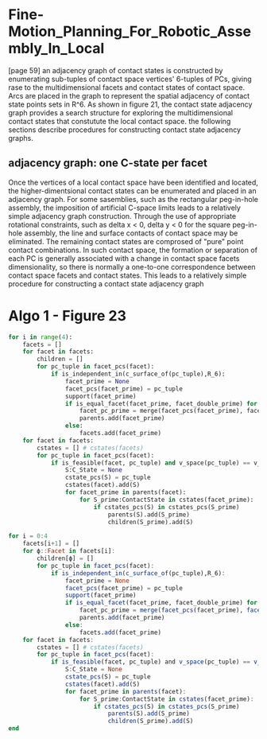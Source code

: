 # Fine-Motion_Planning_For_Robotic_Assembly_In_Local
[page 59]
an adjacency graph of contact states is constructed by enumerating sub-tuples of contact space vertices' 6-tuples of PCs, giving rase to the multidimensional facets and contact states of contact space.
Arcs are placed in the graph to represent the spatial adjacency of contact state points sets in R^6.
As shown in figure 21, the contact state adjacency graph provides a search structure for exploring the multidimensional contact states that constutute the local contact space.
the following sections describe procedures for constructing contact state adjacency graphs.
## adjacency graph: one C-state per facet
Once the vertices of a local contact space have been identified and located, the higher-dimentsional contact states can be enumerated and placed in an adjacency graph. 
For some sasemblies, such as the rectangular peg-in-hole assembly, the imposition of artificial C-space limits leads to a relatively simple adjacency graph construction. 
Through the use of appropriate rotational constraints, such as delta x < 0, delta y < 0 for the square peg-in-hole assembly, the line and surface contacts of contact space may be eliminated. 
The remaining contact states are comprosed of "pure" point contact combinations. 
In such contact space, the formation or separation of each PC is generally associated with a change in contact space facets dimensionality, so there is normally a one-to-one correspondence between contact space facets and contact states. 
This leads to a relatively simple procedure for constructing a contact state adjacency graph
# Algo 1 - Figure 23
```python
for i in range(4):
    facets = []
    for facet in facets:
        children = []
        for pc_tuple in facet_pcs(facet):
            if is_independent_in(c_surface_of(pc_tuple),R_6):
                facet_prime = None
                facet_pcs(facet_prime) = pc_tuple
                support(facet_prime)
                if is_equal_facet(facet_prime, facet_double_prime) for 'some' facet_double_prime in facets:
                    facet_pc_prime = merge(facet_pcs(facet_prime), facet_pcs(facet_double_prime))
                    parents.add(facet_prime)
                else:
                    facets.add(facet_prime)
    for facet in facets:
        cstates = [] # cstates(facets)
        for pc_tuple in facet_pcs(facet):
            if is_feasible(facet, pc_tuple) and v_space(pc_tuple) == v_space(support(facet)):
                S:C_State = None
                cstate_pcs(S) = pc_tuple
                cstates(facet).add(S)
                for facet_prime in parents(facet):
                    for S_prime:ContactState in cstates(facet_prime):
                        if cstates_pcs(S) in cstates_pcs(S_prime)
                            parents(S).add(S_prime)
                            children(S_prime).add(S)
```
```julia
for i = 0:4
    facets[i+1] = []
    for ϕ::Facet in facets[i]:
        children[ϕ] = []
        for pc_tuple in facet_pcs(facet):
            if is_independent_in(c_surface_of(pc_tuple),R_6):
                facet_prime = None
                facet_pcs(facet_prime) = pc_tuple
                support(facet_prime)
                if is_equal_facet(facet_prime, facet_double_prime) for 'some' facet_double_prime in facets:
                    facet_pc_prime = merge(facet_pcs(facet_prime), facet_pcs(facet_double_prime))
                    parents.add(facet_prime)
                else:
                    facets.add(facet_prime)
    for facet in facets:
        cstates = [] # cstates(facets)
        for pc_tuple in facet_pcs(facet):
            if is_feasible(facet, pc_tuple) and v_space(pc_tuple) == v_space(support(facet)):
                S:C_State = None
                cstate_pcs(S) = pc_tuple
                cstates(facet).add(S)
                for facet_prime in parents(facet):
                    for S_prime:ContactState in cstates(facet_prime):
                        if cstates_pcs(S) in cstates_pcs(S_prime)
                            parents(S).add(S_prime)
                            children(S_prime).add(S)
end
```